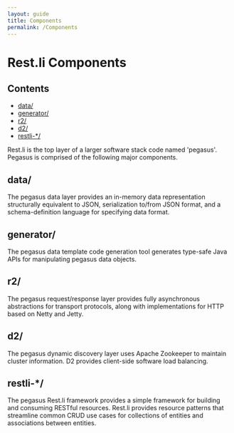 ```yaml
---
layout: guide
title: Components
permalink: /Components
---
```

# Rest.li Components

## Contents

-   [data/](#data)
-   [generator/](#generator)
-   [r2/](#r2)
-   [d2/](#d2)
-   [restli-*/](#go)

Rest.li is the top layer of a larger software stack code named 'pegasus'.  Pegasus is comprised of the following major components.

## data/

The pegasus data layer provides an in-memory data
representation structurally equivalent to JSON, serialization to/from JSON
format, and a schema-definition language for specifying data format.

## generator/

The pegasus data template code generation tool generates
type-safe Java APIs for manipulating pegasus data objects.

## r2/

The pegasus request/response layer provides fully asynchronous
abstractions for transport protocols, along with implementations
for HTTP based on Netty and Jetty.

## d2/

The pegasus dynamic discovery layer uses Apache Zookeeper to
maintain cluster information.  D2 provides client-side software load balancing.

## restli-*/ 
<a name="go"></a>
The pegasus Rest.li framework provides a simple framework
for building and consuming RESTful resources.  Rest.li provides resource
patterns that streamline common CRUD use cases for collections of entities and
associations between entities.